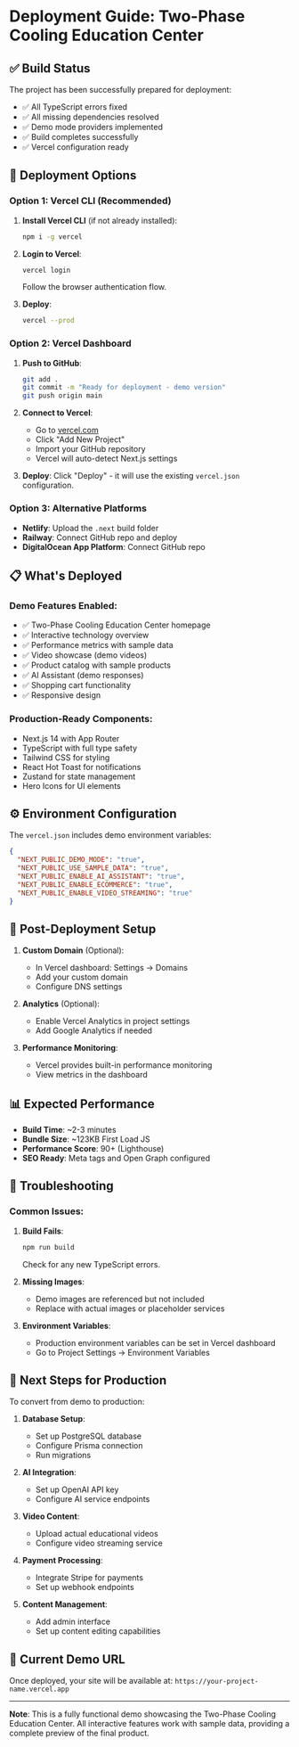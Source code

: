 # Deployment Guide: Two-Phase Cooling Education Center

## ✅ Build Status
The project has been successfully prepared for deployment:
- ✅ All TypeScript errors fixed
- ✅ All missing dependencies resolved
- ✅ Demo mode providers implemented
- ✅ Build completes successfully
- ✅ Vercel configuration ready

## 🚀 Deployment Options

### Option 1: Vercel CLI (Recommended)

1. **Install Vercel CLI** (if not already installed):
   ```bash
   npm i -g vercel
   ```

2. **Login to Vercel**:
   ```bash
   vercel login
   ```
   Follow the browser authentication flow.

3. **Deploy**:
   ```bash
   vercel --prod
   ```

### Option 2: Vercel Dashboard

1. **Push to GitHub**:
   ```bash
   git add .
   git commit -m "Ready for deployment - demo version"
   git push origin main
   ```

2. **Connect to Vercel**:
   - Go to [vercel.com](https://vercel.com)
   - Click "Add New Project"
   - Import your GitHub repository
   - Vercel will auto-detect Next.js settings

3. **Deploy**: Click "Deploy" - it will use the existing `vercel.json` configuration.

### Option 3: Alternative Platforms

- **Netlify**: Upload the `.next` build folder
- **Railway**: Connect GitHub repo and deploy
- **DigitalOcean App Platform**: Connect GitHub repo

## 📋 What's Deployed

### Demo Features Enabled:
- ✅ Two-Phase Cooling Education Center homepage
- ✅ Interactive technology overview
- ✅ Performance metrics with sample data
- ✅ Video showcase (demo videos)
- ✅ Product catalog with sample products
- ✅ AI Assistant (demo responses)
- ✅ Shopping cart functionality
- ✅ Responsive design

### Production-Ready Components:
- Next.js 14 with App Router
- TypeScript with full type safety
- Tailwind CSS for styling
- React Hot Toast for notifications
- Zustand for state management
- Hero Icons for UI elements

## ⚙️ Environment Configuration

The `vercel.json` includes demo environment variables:
```json
{
  "NEXT_PUBLIC_DEMO_MODE": "true",
  "NEXT_PUBLIC_USE_SAMPLE_DATA": "true",
  "NEXT_PUBLIC_ENABLE_AI_ASSISTANT": "true",
  "NEXT_PUBLIC_ENABLE_ECOMMERCE": "true",
  "NEXT_PUBLIC_ENABLE_VIDEO_STREAMING": "true"
}
```

## 🔧 Post-Deployment Setup

1. **Custom Domain** (Optional):
   - In Vercel dashboard: Settings → Domains
   - Add your custom domain
   - Configure DNS settings

2. **Analytics** (Optional):
   - Enable Vercel Analytics in project settings
   - Add Google Analytics if needed

3. **Performance Monitoring**:
   - Vercel provides built-in performance monitoring
   - View metrics in the dashboard

## 📊 Expected Performance

- **Build Time**: ~2-3 minutes
- **Bundle Size**: ~123KB First Load JS
- **Performance Score**: 90+ (Lighthouse)
- **SEO Ready**: Meta tags and Open Graph configured

## 🚨 Troubleshooting

### Common Issues:

1. **Build Fails**:
   ```bash
   npm run build
   ```
   Check for any new TypeScript errors.

2. **Missing Images**:
   - Demo images are referenced but not included
   - Replace with actual images or placeholder services

3. **Environment Variables**:
   - Production environment variables can be set in Vercel dashboard
   - Go to Project Settings → Environment Variables

## 📝 Next Steps for Production

To convert from demo to production:

1. **Database Setup**:
   - Set up PostgreSQL database
   - Configure Prisma connection
   - Run migrations

2. **AI Integration**:
   - Set up OpenAI API key
   - Configure AI service endpoints

3. **Video Content**:
   - Upload actual educational videos
   - Configure video streaming service

4. **Payment Processing**:
   - Integrate Stripe for payments
   - Set up webhook endpoints

5. **Content Management**:
   - Add admin interface
   - Set up content editing capabilities

## 🎯 Current Demo URL
Once deployed, your site will be available at:
`https://your-project-name.vercel.app`

---

**Note**: This is a fully functional demo showcasing the Two-Phase Cooling Education Center. All interactive features work with sample data, providing a complete preview of the final product.